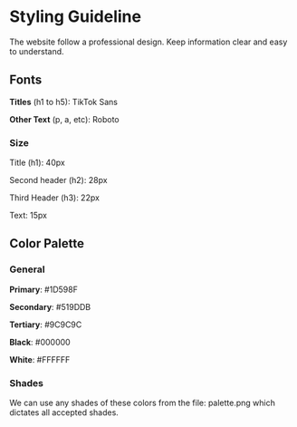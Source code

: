 # Styling Guideline

The website follow a professional design. Keep information clear and easy to understand.

## Fonts

**Titles** (h1 to h5): TikTok Sans

**Other Text** (p, a, etc): Roboto

### Size

Title (h1): 40px

Second header (h2): 28px

Third Header (h3): 22px  

Text: 15px

## Color Palette

### General

**Primary**: #1D598F

**Secondary**: #519DDB

**Tertiary**: #9C9C9C

**Black**: #000000

**White**: #FFFFFF

### Shades

We can use any shades of these colors from the file: palette.png which dictates all accepted shades.
